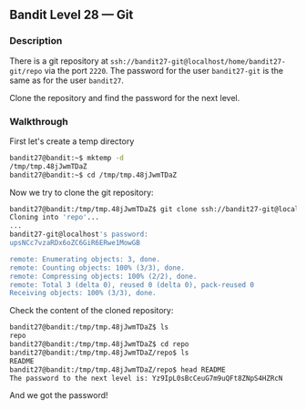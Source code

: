 ## Bandit Level 28 — Git

### Description

There is a git repository at `ssh://bandit27-git@localhost/home/bandit27-git/repo` via the port `2220`. The password for the user `bandit27-git` is the same as for the user `bandit27`.

Clone the repository and find the password for the next level.

### Walkthrough

First let's create a temp directory
```bash
bandit27@bandit:~$ mktemp -d
/tmp/tmp.48jJwmTDaZ
bandit27@bandit:~$ cd /tmp/tmp.48jJwmTDaZ
```
Now we try to clone the git repository:
```bash
bandit27@bandit:/tmp/tmp.48jJwmTDaZ$ git clone ssh://bandit27-git@localhost:2220/home/bandit27-git/repo
Cloning into 'repo'...
...
bandit27-git@localhost's password:
upsNCc7vzaRDx6oZC6GiR6ERwe1MowGB

remote: Enumerating objects: 3, done.
remote: Counting objects: 100% (3/3), done.
remote: Compressing objects: 100% (2/2), done.
remote: Total 3 (delta 0), reused 0 (delta 0), pack-reused 0
Receiving objects: 100% (3/3), done.
```
Check the content of the cloned repository:

```bash
bandit27@bandit:/tmp/tmp.48jJwmTDaZ$ ls
repo
bandit27@bandit:/tmp/tmp.48jJwmTDaZ$ cd repo
bandit27@bandit:/tmp/tmp.48jJwmTDaZ/repo$ ls
README
bandit27@bandit:/tmp/tmp.48jJwmTDaZ/repo$ head README
The password to the next level is: Yz9IpL0sBcCeuG7m9uQFt8ZNpS4HZRcN
```
And we got the password!
